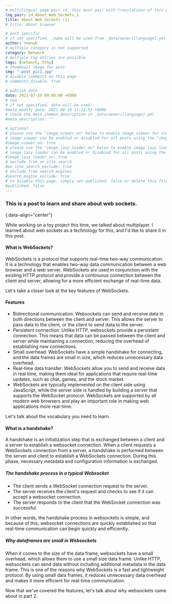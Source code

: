 ```yaml
---
# multilingual page pair id, this must pair with translations of this page. (This name must be unique)
lng_pair: id_About_Web_Sockets_1
title: About Web Sockets (1)
# title: About browser

# post specific
# if not specified, .name will be used from _data/owner/[language].yml
author: Yeonuk
# multiple category is not supported
category: Network
# multiple tag entries are possible
tags: [network, http]
# thumbnail image for post
img: ":post_pic1.jpg"
# disable comments on this page
# comments_disable: true

# publish date
date: 2023-07-29 09:00:00 +0900
# seo
# if not specified, date will be used.
#meta_modify_date: 2021-08-10 11:32:53 +0900
# check the meta_common_description in _data/owner/[language].yml
#meta_description: ""

# optional
# please use the "image_viewer_on" below to enable image viewer for individual pages or posts (_posts/ or [language]/_posts folders).
# image viewer can be enabled or disabled for all posts using the "image_viewer_posts: true" setting in _data/conf/main.yml.
#image_viewer_on: true
# please use the "image_lazy_loader_on" below to enable image lazy loader for individual pages or posts (_posts/ or [language]/_posts folders).
# image lazy loader can be enabled or disabled for all posts using the "image_lazy_loader_posts: true" setting in _data/conf/main.yml.
#image_lazy_loader_on: true
# exclude from on site search
#on_site_search_exclude: true
# exclude from search engines
#search_engine_exclude: true
# to disable this page, simply set published: false or delete this file
#published: false
---
```


<!-- outline-start -->

### This is a post to learn and share about web sockets.

{:data-align="center"}

<!-- outline-end -->

While working on a toy project this time, we talked about multiplayer.
I learned about web sockets as a technology for this, and I'd like to share it in this post.

#### What is WebSockets?

WebSockets is a protocol that supports real-time two-way communication.
It is a technology that enables two-way data communication between a web browser and a web server.
WebSockets are used in conjunction with the existing HTTP protocol and provide a continuous connection between the client and server, allowing for a more efficient exchange of real-time data.

Let's take a closer look at the key features of WebSockets.

#### Features

- Bidirectional communication: Websockets can send and receive data in both directions between the client and server. This allows the server to pass data to the client, or the client to send data to the server.
- Persistent connection: Unlike HTTP, websockets provide a persistent connection. This means that data can be passed between the client and server while maintaining a connection, reducing the overhead of establishing new connections.
- Small overhead: WebSockets have a simple handshake for connecting, and the data frames are small in size, which reduces unnecessary data overhead.
- Real-time data transfer: WebSockets allow you to send and receive data in real time, making them ideal for applications that require real-time updates, such as chat, games, and the stock market.
- WebSockets are typically implemented on the client side using JavaScript, while the server side is handled by building a server that supports the WebSocket protocol. WebSockets are supported by all modern web browsers and play an important role in making web applications more real-time.

Let's talk about the vocabulary you need to learn.

#### What is a handshake?

A handshake is an initialization step that is exchanged between a client and a server to establish a websocket connection.
When a client requests a WebSockets connection from a server, a handshake is performed between the server and client to establish a WebSockets connection.
During this phase, necessary metadata and configuration information is exchanged.

##### The handshake process in a typical Websocket

- The client sends a WebSocket connection request to the server.
- The server receives the client's request and checks to see if it can accept a websocket connection.
- The server responds to the client that the WebSocket connection was successful.

In other words, the handshake process in websockets is simple, and because of this, websocket connections are quickly established so that real-time communication can begin quickly and efficiently.

##### Why dataframes are small in Websockets

When it comes to the size of the data frame, websockets have a small overhead, which allows them to use a small size data frame.
Unlike HTTP, websockets can send data without including additional metadata in the data frame.
This is one of the reasons why WebSockets is a fast and lightweight protocol. By using small data frames, it reduces unnecessary data overhead and makes it more efficient for real-time communication.

Now that we've covered the features, let's talk about why websockets came about in part 2.
